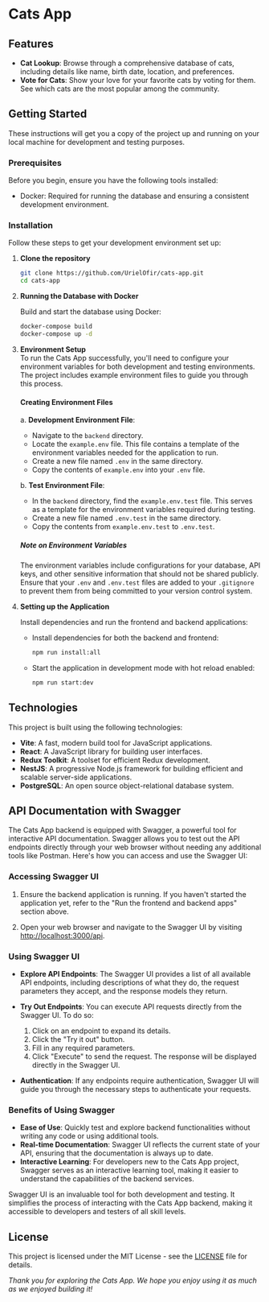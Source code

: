 # Cats App

## Features

- **Cat Lookup**: Browse through a comprehensive database of cats, including details like name, birth date, location, and preferences.
- **Vote for Cats**: Show your love for your favorite cats by voting for them. See which cats are the most popular among the community.

## Getting Started

These instructions will get you a copy of the project up and running on your local machine for development and testing purposes.

### Prerequisites

Before you begin, ensure you have the following tools installed:

- Docker: Required for running the database and ensuring a consistent development environment.

### Installation

Follow these steps to get your development environment set up:

1. **Clone the repository**

   ```bash
   git clone https://github.com/UrielOfir/cats-app.git
   cd cats-app
   ```

2. **Running the Database with Docker**

   Build and start the database using Docker:

   ```bash
   docker-compose build
   docker-compose up -d
   ```

3. **Environment Setup**   
   To run the Cats App successfully, you'll need to configure your environment variables for both development and testing environments. The project includes example environment files to guide you through this process.
   #### Creating Environment Files
    a. **Development Environment File**:
   - Navigate to the `backend` directory.
   - Locate the `example.env` file. This file contains a template of the environment variables needed for the application to run.
   - Create a new file named `.env` in the same directory.
   - Copy the contents of `example.env` into your `.env` file.
   
   b. **Test Environment File**:
   - In the `backend` directory, find the `example.env.test` file. This serves as a template for the environment variables required during testing.
   - Create a new file named `.env.test` in the same directory.
   - Copy the contents from `example.env.test` to `.env.test`.

    ##### Note on Environment Variables
    The environment variables include configurations for your database, API keys, and other sensitive information that should not be shared publicly. Ensure that your `.env` and `.env.test` files are added to your `.gitignore` to prevent them from being committed to your version control system.

4. **Setting up the Application**

   Install dependencies and run the frontend and backend applications:

   - Install dependencies for both the backend and frontend:

     ```bash
     npm run install:all
     ```

   - Start the application in development mode with hot reload enabled:

     ```bash
     npm run start:dev
     ```

## Technologies

This project is built using the following technologies:

- **Vite**: A fast, modern build tool for JavaScript applications.
- **React**: A JavaScript library for building user interfaces.
- **Redux Toolkit**: A toolset for efficient Redux development.
- **NestJS**: A progressive Node.js framework for building efficient and scalable server-side applications.
- **PostgreSQL**: An open source object-relational database system.

## API Documentation with Swagger

The Cats App backend is equipped with Swagger, a powerful tool for interactive API documentation. Swagger allows you to test out the API endpoints directly through your web browser without needing any additional tools like Postman. Here's how you can access and use the Swagger UI:

### Accessing Swagger UI

1. Ensure the backend application is running. If you haven't started the application yet, refer to the "Run the frontend and backend apps" section above.

2. Open your web browser and navigate to the Swagger UI by visiting [http://localhost:3000/api](http://localhost:3000/api).

### Using Swagger UI

- **Explore API Endpoints**: The Swagger UI provides a list of all available API endpoints, including descriptions of what they do, the request parameters they accept, and the response models they return.

- **Try Out Endpoints**: You can execute API requests directly from the Swagger UI. To do so:

  1. Click on an endpoint to expand its details.
  2. Click the "Try it out" button.
  3. Fill in any required parameters.
  4. Click "Execute" to send the request. The response will be displayed directly in the Swagger UI.

- **Authentication**: If any endpoints require authentication, Swagger UI will guide you through the necessary steps to authenticate your requests.

### Benefits of Using Swagger

- **Ease of Use**: Quickly test and explore backend functionalities without writing any code or using additional tools.
- **Real-time Documentation**: Swagger UI reflects the current state of your API, ensuring that the documentation is always up to date.
- **Interactive Learning**: For developers new to the Cats App project, Swagger serves as an interactive learning tool, making it easier to understand the capabilities of the backend services.

Swagger UI is an invaluable tool for both development and testing. It simplifies the process of interacting with the Cats App backend, making it accessible to developers and testers of all skill levels.

## License

This project is licensed under the MIT License - see the [LICENSE](LICENSE) file for details.

_Thank you for exploring the Cats App. We hope you enjoy using it as much as we enjoyed building it!_

